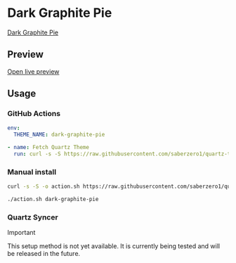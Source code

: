 # Dark Graphite Pie

[Dark Graphite Pie](#)

## Preview

[Open live preview](https://quartz-themes.github.io/dark-graphite-pie/)

## Usage

### GitHub Actions

```yaml
env:
  THEME_NAME: dark-graphite-pie
```

```yaml
- name: Fetch Quartz Theme
  run: curl -s -S https://raw.githubusercontent.com/saberzero1/quartz-themes/master/action.sh | bash -s -- $THEME_NAME
```

### Manual install

```bash
curl -s -S -o action.sh https://raw.githubusercontent.com/saberzero1/quartz-themes/master/action.sh

./action.sh dark-graphite-pie
```

### Quartz Syncer

> [!IMPORTANT]
> This setup method is not yet available. It is currently being tested and will be released in the future.
